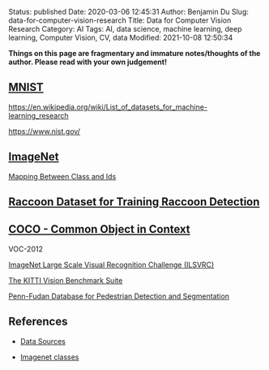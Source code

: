 Status: published
Date: 2020-03-06 12:45:31
Author: Benjamin Du
Slug: data-for-computer-vision-research
Title: Data for Computer Vision Research
Category: AI
Tags: AI, data science, machine learning, deep learning, Computer Vision, CV, data
Modified: 2021-10-08 12:50:34

**Things on this page are fragmentary and immature notes/thoughts of the author. Please read with your own judgement!**


## [MNIST](http://yann.lecun.com/exdb/mnist/)

https://en.wikipedia.org/wiki/List_of_datasets_for_machine-learning_research

https://www.nist.gov/

## [ImageNet](http://www.image-net.org/)

[Mapping Between Class and Ids](https://gist.github.com/dclong/8537ea044cb5b44a33582927ddfc4c73)

## [Raccoon Dataset for Training Raccoon Detection](https://github.com/dclong/raccoon_dataset)

## [COCO - Common Object in Context](https://cocodataset.org/#home)

VOC-2012 

[ImageNet Large Scale Visual Recognition Challenge (ILSVRC)](https://image-net.org/challenges/LSVRC/)

[The KITTI Vision Benchmark Suite](http://www.cvlibs.net/datasets/kitti/index.php)

[Penn-Fudan Database for Pedestrian Detection and Segmentation](https://www.cis.upenn.edu/~jshi/ped_html/)

## References

- [Data Sources](http://www.legendu.net/misc/blog/data-sources/)

- [Imagenet classes](https://discuss.pytorch.org/t/imagenet-classes/4923)
